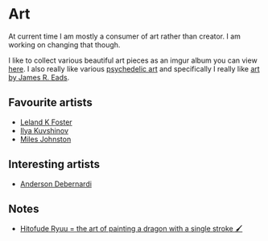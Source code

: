 # Art
At current time I am mostly a consumer of art rather than creator. I am working on changing that though.

I like to collect various beautiful art pieces as an imgur album you can view [here](http://imgur.com/a/3m5wf). I also really like various [psychedelic art](http://imgur.com/a/9yOpt) and specifically I really like [art by James R. Eads](http://imgur.com/a/Aao8R). 

## Favourite artists
- [Leland K Foster](http://www.lelandkfoster.com/)
- [Ilya Kuvshinov](https://www.artstation.com/kuvshinov_ilya) 
- [Miles Johnston](https://www.instagram.com/miles_art/)

## Interesting artists
- [Anderson Debernardi](https://imgur.com/gallery/dKx5S)

## Notes
- [Hitofude Ryuu = the art of painting a dragon with a single stroke 🖌](https://www.youtube.com/watch?v=2z8n1UiWQ6c)